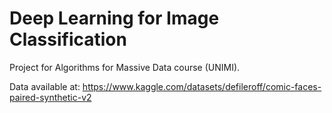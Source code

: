 # Deep Learning for Image Classification
Project for Algorithms for Massive Data course (UNIMI). 

Data available at: https://www.kaggle.com/datasets/defileroff/comic-faces-paired-synthetic-v2
